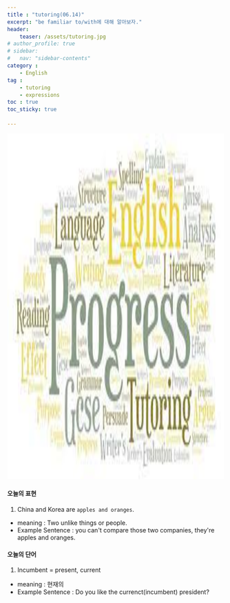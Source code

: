 ```yaml
---
title : "tutoring(06.14)"
excerpt: "be familiar to/with에 대해 알아보자."
header:
    teaser: /assets/tutoring.jpg
# author_profile: true
# sidebar:
#   nav: "sidebar-contents"
category :
    - English
tag : 
    - tutoring
    - expressions  
toc : true 
toc_sticky: true

---
```


<img src='/assets/tutoring.jpg' width = 1000 height = 800>

#### 오늘의 표현

1. China and Korea are `apples and oranges`.
- meaning : Two unlike things or people.
- Example Sentence : you can't compare those two companies, they're apples and oranges. 


#### 오늘의 단어

1. Incumbent = present, current
- meaning : 현재의
- Example Sentence : Do you like the currenct(incumbent) president?

